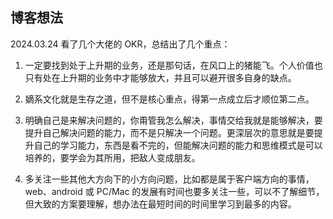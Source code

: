 ## 博客想法


2024.03.24
看了几个大佬的 OKR，总结出了几个重点：
1. 一定要找到处于上升期的业务，还是那句话，在风口上的猪能飞。个人价值也只有处在上升期的业务中才能够放大，并且可以避开很多自身的缺点。

2. 嫡系文化就是生存之道，但不是核心重点，得第一点成立后才顺位第二点。

3. 明确自己是来解决问题的，你甭管我怎么解决，事情交给我就是能够解决，要提升自己解决问题的能力，而不是只解决一个问题。更深层次的意思就是要提升自己的学习能力，东西是看不完的，但能解决问题的能力和思维模式是可以培养的，要学会为其所用，把敌人变成朋友。

4. 多关注一些其他大方向下的小方向问题，比如都是属于客户端方向的事情，web、android 或 PC/Mac 的发展有时间也要多关注一些，可以不了解细节，但大致的方案要理解，想办法在最短时间的时间里学习到最多的内容。
